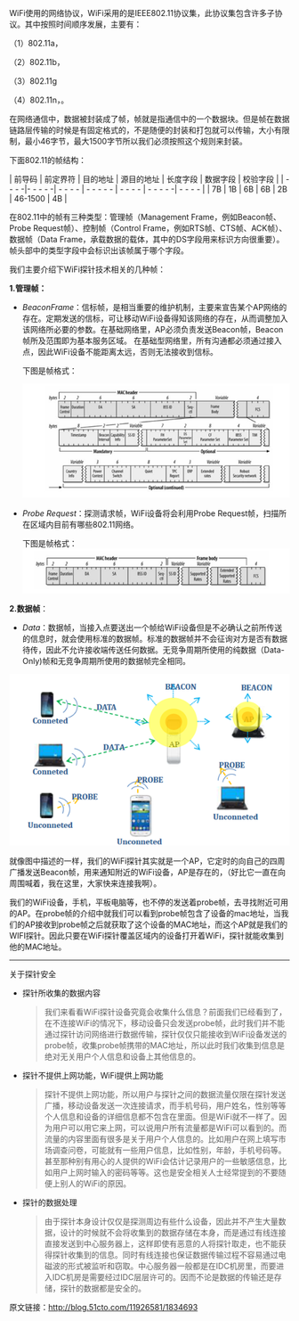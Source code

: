 WiFi使用的网络协议，WiFi采用的是IEEE802.11协议集，此协议集包含许多子协议。其中按照时间顺序发展，主要有：

（1）802.11a，

（2）802.11b，        

（3）802.11g

（4）802.11n，。

在网络通信中，数据被封装成了帧，帧就是指通信中的一个数据块。但是帧在数据链路层传输的时候是有固定格式的，不是随便的封装和打包就可以传输，大小有限制，最小46字节，最大1500字节所以我们必须按照这个规则来封装。

下面802.11的帧结构：

| 前导码 | 前定界符 | 目的地址 | 源目的地址 | 长度字段 | 数据字段 | 校验字段 |
| - - - -|- - - - -| - - - - | - - - - - | - - - - | - - - - -| - - - - |
| 7B     |  1B     |   6B    |    6B     |    2B   |  46-1500 |   4B    |

在802.11中的帧有三种类型：管理帧（Management Frame，例如Beacon帧、Probe Request帧）、控制帧（Control Frame，例如RTS帧、CTS帧、ACK帧）、数据帧（Data Frame，承载数据的载体，其中的DS字段用来标识方向很重要）。帧头部中的类型字段中会标识出该帧属于哪个字段。

我们主要介绍下WiFi探针技术相关的几种帧：

**1.管理帧：**

- *BeaconFrame*：信标帧，是相当重要的维护机制，主要来宣告某个AP网络的存在。定期发送的信标，可让移动WiFi设备得知该网络的存在，从而调整加入该网络所必要的参数。在基础网络里，AP必须负责发送Beacon帧，Beacon帧所及范围即为基本服务区域。  在基础型网络里，所有沟通都必须通过接入点，因此WiFi设备不能距离太远，否则无法接收到信标。

   下图是帧格式：

   ![BeaconFrame](images/beaconframe.png)


- *Probe Request*：探测请求帧，WiFi设备将会利用Probe Request帧，扫描所在区域内目前有哪些802.11网络。

    下图是帧格式：
    ![probe](images/probe.png)


**2.数据帧**：

- *Data*：数据帧，当接入点要送出一个帧给WiFi设备但是不必确认之前所传送的信息时，就会使用标准的数据帧。标准的数据帧并不会征询对方是否有数据待传，因此不允许接收端传送任何数据。无竞争周期所使用的纯数据（Data-Only)帧和无竞争周期所使用的数据帧完全相同。

![wifi-run](images/wifi-run.png)


就像图中描述的一样，我们的WiFi探针其实就是一个AP，它定时的向自己的四周广播发送Beacon帧，用来通知附近的WiFi设备，AP是存在的，（好比它一直在向周围喊着，我在这里，大家快来连接我啊）。


我们的WiFi设备，手机，平板电脑等，也不停的发送着probe帧，去寻找附近可用的AP。在probe帧的介绍中就我们可以看到probe帧包含了设备的mac地址，当我们的AP接收到probe帧之后就获取了这个设备的MAC地址，而这个AP就是我们的WIFI探针。因此只要在WiFi探针覆盖区域内的设备打开着WiFi，探针就能收集到他的MAC地址。

----
关于探针安全

- 探针所收集的数据内容

    > 我们来看看WiFi探针设备究竟会收集什么信息？前面我们已经看到了，在不连接WiFi的情况下，移动设备只会发送probe帧，此时我们并不能通过探针访问网络进行数据传输，探针仅仅只能接收到WiFi设备发送的probe帧，收集probe帧携带的MAC地址，所以此时我们收集到信息是绝对无关用户个人信息和设备上其他信息的。

- 探针不提供上网功能，WiFi提供上网功能

    >探针不提供上网功能，所以用户与探针之间的数据流量仅限在探针发送广播，移动设备发送一次连接请求，而手机号码，用户姓名，性别等等个人信息和设备的详细信息都不包含在里面。但是WiFi就不一样了。因为用户可以用它来上网，可以说用户所有流量都是WiFi可以看到的。而流量的内容里面有很多是关于用户个人信息的。比如用户在网上填写市场调查问卷，可能就有一些用户信息，比如性别，年龄，手机号码等。甚至那种别有用心的人提供的WiFi会估计记录用户的一些敏感信息，比如用户上网时输入的密码等等。这也是安全相关人士经常提到的不要随便上别人的WiFi的原因。

- 探针的数据处理

    >由于探针本身设计仅仅是探测周边有些什么设备，因此并不产生大量数据，设计的时候就不会将收集到的数据存储在本身，而是通过有线连接直接发送到中心服务器上，这样即使有恶意的人将探针取走，也不能获得探针收集到的信息。同时有线连接也保证数据传输过程不容易通过电磁波的形式被监听和窃取。中心服务器一般都是在IDC机房里，而要进入IDC机房是需要经过IDC层层许可的。因而不论是数据的传输还是存储，探针的数据都是安全的。


原文链接：http://blog.51cto.com/11926581/1834693
